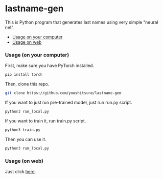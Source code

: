 # lastname-gen

This is Python program that generates last names using very simple "neural net".

- [Usage on your computer](https://github.com/youshitsune/lastname-gen#usage-on-your-computer)
- [Usage on web](https://github.com/youshitsune/lastname-gen#usage-on-web)

### Usage (on your computer)
First, make sure you have PyTorch installed.
```bash
pip install torch
```

Then, clone this repo.
```bash
git clone https://github.com/youshitsune/lastname-gen
```

If you want to just run pre-trained model, just run run.py script.
```bash
python3 run_local.py
```

If you want to train it, run train.py script.
```bash
python3 train.py
```
Then you can use it.
```bash
python3 run_local.py
```

### Usage (on web)

Just click [here](https://youshitsune-lastname-gen-run-web-o7enxv.streamlit.app/).
